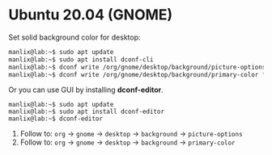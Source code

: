 # Ubuntu 20.04 (GNOME)

Set solid background color for desktop:

```bash
manlix@lab:~$ sudo apt update
manlix@lab:~$ sudo apt install dconf-cli
manlix@lab:~$ dconf write /org/gnome/desktop/background/picture-options "'none'"
manlix@lab:~$ dconf write /org/gnome/desktop/background/primary-color "'#34414e'"

```

Or you can use GUI by installing **dconf-editor**.

```
manlix@lab:~$ sudo apt update
manlix@lab:~$ sudo apt install dconf-editor
manlix@lab:~$ dconf-editor
```

1) Follow to: `org` -> `gnome` -> `desktop` -> `background` -> `picture-options`
2) Follow to: `org` -> `gnome` -> `desktop` -> `background` -> `primary-color`

